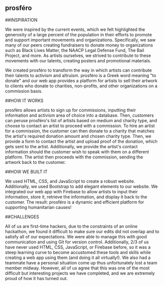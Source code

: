 ## prosféro

##INSPIRATION

We were inspired by the current events, which we felt highlighted the generosity of a large percent of the population in their efforts to promote and support important movements and organizations. Specifically, we saw many of our peers creating fundraisers to donate money to organizations such as Black Lives Matter, the NAACP Legal Defense Fund, The Bail Project, and more. As artists ourselves, we strived to contribute to these movements with our talents, creating posters and promotional materials.

We created prosféro to transform the way in which artists can contribute their talents to activism and altruism. prosféro is a Greek word meaning "to donate" and our web app provides a platform for artists to sell their artwork to clients who donate to charities, non-profits, and other organizations on a commission basis.

##HOW IT WORKS

prosféro allows artists to sign up for commissions, inputting their information and activism area of choice into a database. Then, customers can peruse prosféro's list of artists based on medium and charity type, and choose to contact an artist to proceed with a commission. To hire an artist for a commission, the customer can then donate to a charity that matches the artist's required donation amount and chosen charity type. Then, we provide a form to contact the artist and upload proof of the donation, which gets sent to the artist. Additionally, we provide the artist's contact information should the customer wish to speak with them on a different platform. The artist then proceeds with the commission, sending the artwork back to the customer.

##HOW WE BUILT IT

We used HTML, CSS, and JavaScript to create a robust website. Additionally, we used Bootstrap to add elegant elements to our website. We integrated our web app with Firebase to allow artists to input their information, store it, retrieve the information, and display it back to the customer. The result: prosféro is a dynamic and efficient platform for supporting humanitarian causes!

##CHALLENGES

All of us are first-time hackers, due to the constraints of an online hackathon, we found it difficult to make sure our edits did not overlap and to satisfy all of our expectations. We were able to manage this with good communication and using Git for version control. Additionally, 2/3 of us have never used HTML, CSS, JavaScript, or Firebase before, so it was a steep learning curve to become accustomed these tools and skills while creating a web app using them (and doing it all virtually!). We also had a teammate have a personal situation come up thus unfortunately lost a team member midway. However, all of us agree that this was one of the most difficult but interesting projects we have completed, and we are extremely proud of how it has turned out.
